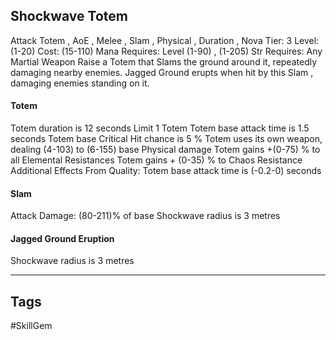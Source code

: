 ## Shockwave Totem
Attack
Totem , AoE , Melee , Slam , Physical , Duration , Nova
Tier: 3
Level: (1-20)
Cost: (15-110) Mana
Requires: Level (1-90) , (1-205) Str
Requires: Any Martial Weapon
Raise a Totem that Slams the ground around it, repeatedly damaging nearby enemies. Jagged Ground erupts when hit by this Slam , damaging enemies standing on it.
#### Totem
Totem duration is 12 seconds
Limit 1 Totem
Totem base attack time is 1.5 seconds
Totem base Critical Hit chance is 5 %
Totem uses its own weapon, dealing (4-103) to (6-155) base Physical damage
Totem gains +(0-75) % to all Elemental Resistances
Totem gains + (0-35) % to Chaos Resistance
Additional Effects From Quality:
Totem base attack time is (-0.2-0) seconds
#### Slam
Attack Damage: (80-211)% of base
Shockwave radius is 3 metres
#### Jagged Ground Eruption
Shockwave radius is 3 metres

---
## Tags
#SkillGem
